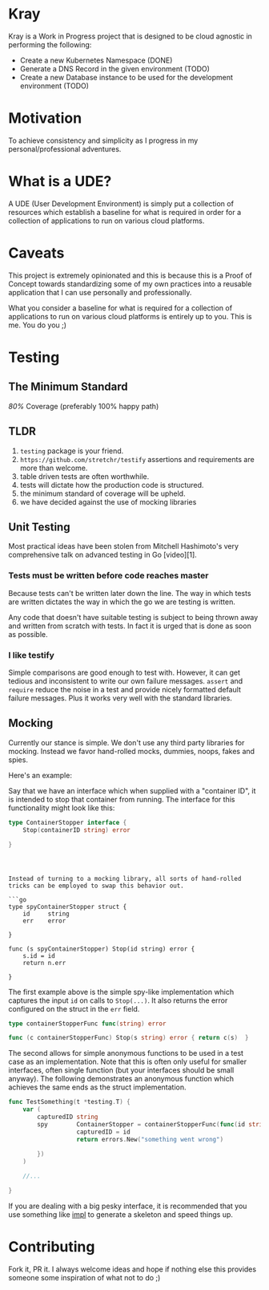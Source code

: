 # Kray

Kray is a Work in Progress project that is designed to be cloud agnostic in performing the following:
  - Create a new Kubernetes Namespace (DONE)
  - Generate a DNS Record in the given environment (TODO)
  - Create a new Database instance to be used for the development environment (TODO)

# Motivation

To achieve consistency and simplicity as I progress in my personal/professional adventures.

# What is a UDE?

A UDE (User Development Environment) is simply put a collection of resources which establish a baseline
for what is required in order for a collection of applications to run on various cloud platforms.

# Caveats

This project is extremely opinionated and this is because this is a Proof of Concept towards standardizing
some of my own practices into a reusable application that I can use personally and professionally.

What you consider a baseline for what is required for a collection of applications to run on various cloud
platforms is entirely up to you. This is me. You do you ;)

# Testing

## The Minimum Standard

*80%* Coverage (preferably 100% happy path)

## TLDR

1. `testing` package is your friend.
1. `https://github.com/stretchr/testify` assertions and requirements are more than welcome.
1. table driven tests are often worthwhile.
1. tests will dictate how the production code is structured.
1. the minimum standard of coverage will be upheld.
1. we have decided against the use of mocking libraries

## Unit Testing

Most practical ideas have been stolen from Mitchell Hashimoto's very comprehensive talk on advanced testing in Go [video][1].


### Tests must be written before code reaches master

Because tests can't be written later down the line. The way in which tests are written dictates the way in which the go we are testing is written.

Any code that doesn't have suitable testing is subject to being thrown away and written from scratch with tests. In fact it is urged that is done as soon as possible.

### I like testify

Simple comparisons are good enough to test with. However, it can get tedious and inconsistent to write our own failure messages. `assert` and `require` reduce the noise in a test and provide nicely formatted default failure messages. Plus it works very well with the standard libraries.

## Mocking

Currently our stance is simple. We don't use any third party libraries for mocking. Instead we favor hand-rolled mocks, dummies, noops, fakes and spies.

Here's an example:

Say that we have an interface which when supplied with a "container ID", it is intended to stop that container from running. The interface for this functionality might look like this:

```go
type ContainerStopper interface {
    Stop(containerID string) error

}
```

#
```

Instead of turning to a mocking library, all sorts of hand-rolled tricks can be employed to swap this behavior out.

```go
type spyContainerStopper struct {
    id     string
    err    error

}

func (s spyContainerStopper) Stop(id string) error {
    s.id = id
    return n.err

}
```

The first example above is the simple spy-like implementation which captures the input `id` on calls to `Stop(...)`. It also returns the error configured on the struct in the `err` field.

```go
type containerStopperFunc func(string) error

func (c containerStopperFunc) Stop(s string) error { return c(s)  }
```

The second allows for simple anonymous functions to be used in a test case as an implementation. Note that this is often only useful for smaller interfaces, often single function (but your interfaces should be small anyway). The following demonstrates an anonymous function which achieves the same ends as the struct implementation.

```go
func TestSomething(t *testing.T) {
    var (
        capturedID string
        spy        ContainerStopper = containerStopperFunc(func(id string) error {
                   capturedID = id
                   return errors.New("something went wrong")
                                        
        })
    )

    //...

}
```

If you are dealing with a big pesky interface, it is recommended that you use something like [impl](https://github.com/josharian/impl) to generate a skeleton and speed things up.

# Contributing

Fork it, PR it. I always welcome ideas and hope if nothing else this provides someone some inspiration of what not to do ;)
